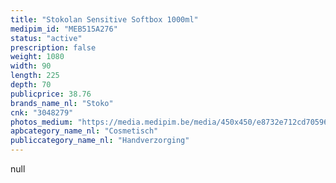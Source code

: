 ```yaml
---
title: "Stokolan Sensitive Softbox 1000ml"
medipim_id: "MEB515A276"
status: "active"
prescription: false
weight: 1080
width: 90
length: 225
depth: 70
publicprice: 38.76
brands_name_nl: "Stoko"
cnk: "3048279"
photos_medium: "https://media.medipim.be/media/450x450/e8732e712cd705967792f23f19409b24a547f428.jpg"
apbcategory_name_nl: "Cosmetisch"
publiccategory_name_nl: "Handverzorging"
---
```

null
